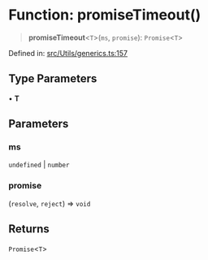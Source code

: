 # Function: promiseTimeout()

> **promiseTimeout**\<`T`\>(`ms`, `promise`): `Promise`\<`T`\>

Defined in: [src/Utils/generics.ts:157](https://github.com/WhiskeySockets/Baileys/blob/2fdabb7f387029b680a2c5e056c7022c25b0f110/src/Utils/generics.ts#L157)

## Type Parameters

• **T**

## Parameters

### ms

`undefined` | `number`

### promise

(`resolve`, `reject`) => `void`

## Returns

`Promise`\<`T`\>
